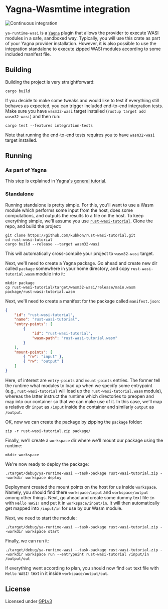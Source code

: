 # Yagna-Wasmtime integration
![Continuous integration](https://github.com/golemfactory/ya-runtime-wasi/workflows/Continuous%20integration/badge.svg)

`ya-runtime-wasi` is a [`Yagna`] plugin that allows the provider to execute WASI modules
in a safe, sandboxed way. Typically, you will use this crate as part of your Yagna provider
installation. However, it is also possible to use the integration standalone to execute
zipped WASI modules according to some included manifest file.

[`Yagna`]: https://github.com/golemfactory/yagna

## Building

Building the project is very straightforward:

```
cargo build
```

If you decide to make some tweaks and would like to test if everything still behaves
as expected, you can trigger included end-to-end integration tests. Make sure you have
`wasm32-wasi` target installed (`rustup target add wasm32-wasi`) and then run:

```
cargo test --features integration-tests
```

Note that running the end-to-end tests requires you to have `wasm32-wasi` target installed.

## Running

### As part of Yagna

This step is explained in [Yagna's general tutorial].

[Yagna's general tutorial]: https://github.com/golemfactory/yagna/tree/master/agent/provider

### Standalone

Running standalone is pretty simple. For this, you'll want to use a Wasm module which performs
some input from the host, does some computations, and outputs the results to a file on the host.
To keep everything simple, we'll assume you use [`rust-wasi-tutorial`]. Clone the repo, and
build the project:

```
git clone https://github.com/kubkon/rust-wasi-tutorial.git
cd rust-wasi-tutorial
cargo build --release --target wasm32-wasi
```

[`rust-wasi-tutorial`]: https://github.com/kubkon/rust-wasi-tutorial

This will automatically cross-compile your project to `wasm32-wasi` target.

Next, we'll need to create a Yagna package. Go ahead and create new dir called `package`
somewhere in your home directory, and copy `rust-wasi-tutorial.wasm` module into it:

```
mkdir package
cp rust-wasi-tutorial/target/wasm32-wasi/release/main.wasm package/rust-wasi-tutorial.wasm
```

Next, we'll need to create a manifest for the package called `manifest.json`:

```json
{
    "id": "rust-wasi-tutorial",
    "name": "rust-wasi-tutorial",
    "entry-points": [
        {
            "id": "rust-wasi-tutorial",
            "wasm-path": "rust-wasi-tutorial.wasm"
        }
    ],
    "mount-points": [
        { "rw": "input" },
        { "rw": "output" }
    ]
}
```

Here, of interest are `entry-points` and `mount-points` entries. The former tell the runtime
what modules to load up when we specify some entrypoint (e.g., `rust-wasi-tutorial` will load
up the `rust-wasi-tutorial.wasm` module), whereas the latter instruct the runtime which directories
to preopen and map into our container so that we can make use of it. In this case, we'll map a
relative dir `input` as `/input` inside the container and similarly `output` as `/output`.

OK, now we can create the package by zipping the `package` folder:

```
zip -r rust-wasi-tutorial.zip package/
```

Finally, we'll create a `workspace` dir where we'll mount our package using the runtime:

```
mkdir workspace
```

We're now ready to deploy the package:

```
./target/debug/ya-runtime-wasi --task-package rust-wasi-tutorial.zip --workdir workspace deploy
```

Deployment created the mount points on the host for us inside `workspace`. Namely, you should find
there `workspace/input` and `workspace/output` among other things. Next, go ahead and create some
dummy text file `in` with `Hello WASI!` and put it in `workspace/input/in`. It will then automatically
get mapped into `/input/in` for use by our Wasm module.

Next, we need to start the module:

```
./target/debug/ya-runtime-wasi --task-package rust-wasi-tutorial.zip --workdir workspace start
```

Finally, we can run it:

```
./target/debug/ya-runtime-wasi --task-package rust-wasi-tutorial.zip --workdir workspace run --entrypoint rust-wasi-tutorial /input/in /output/out
```

If everything went according to plan, you should now find `out` text file with `Hello WASI!` text in it
inside `workspace/output/out`.


## License

Licensed under [GPLv3](LICENSE)
